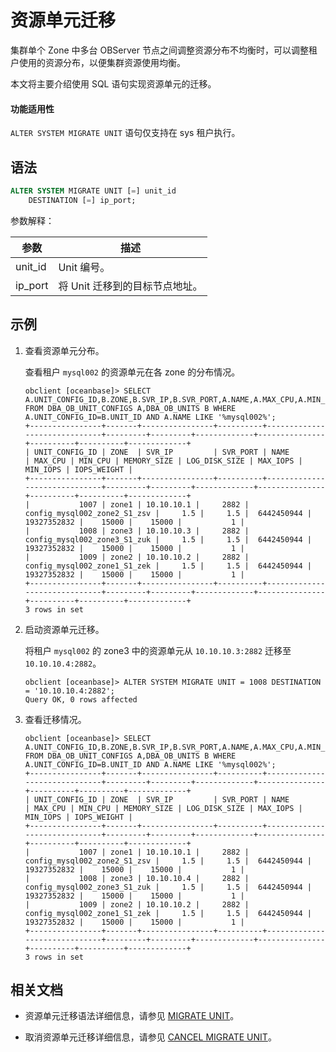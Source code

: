# 资源单元迁移

集群单个 Zone 中多台 OBServer 节点之间调整资源分布不均衡时，可以调整租户使用的资源分布，以便集群资源使用均衡。

本文将主要介绍使用 SQL 语句实现资源单元的迁移。

  <main id="notice" >
    <h4>功能适用性</h4>
    <p><code>ALTER SYSTEM MIGRATE UNIT</code> 语句仅支持在 sys 租户执行。</p>
  </main>

## 语法

```sql
ALTER SYSTEM MIGRATE UNIT [=] unit_id 
    DESTINATION [=] ip_port;
```

参数解释：

|   参数   |               描述                |
| ------- | -------------------------------- |
| unit_id | Unit 编号。                       |
| ip_port | 将 Unit 迁移到的目标节点地址。 |

## 示例

1. 查看资源单元分布。

    查看租户 `mysql002` 的资源单元在各 zone 的分布情况。

    ```shell
    obclient [oceanbase]> SELECT A.UNIT_CONFIG_ID,B.ZONE,B.SVR_IP,B.SVR_PORT,A.NAME,A.MAX_CPU,A.MIN_CPU,A.MEMORY_SIZE,A.LOG_DISK_SIZE,A.MAX_IOPS,A.MIN_IOPS,A.IOPS_WEIGHT FROM DBA_OB_UNIT_CONFIGS A,DBA_OB_UNITS B WHERE A.UNIT_CONFIG_ID=B.UNIT_ID AND A.NAME LIKE '%mysql002%';
    +----------------+-------+----------------+----------+------------------------------+---------+---------+-------------+---------------+----------+----------+-------------+
    | UNIT_CONFIG_ID | ZONE  | SVR_IP         | SVR_PORT | NAME                         | MAX_CPU | MIN_CPU | MEMORY_SIZE | LOG_DISK_SIZE | MAX_IOPS | MIN_IOPS | IOPS_WEIGHT |
    +----------------+-------+----------------+----------+------------------------------+---------+---------+-------------+---------------+----------+----------+-------------+
    |           1007 | zone1 | 10.10.10.1 |     2882 | config_mysql002_zone2_S1_zsv |     1.5 |     1.5 |  6442450944 |   19327352832 |    15000 |    15000 |           1 |
    |           1008 | zone3 | 10.10.10.3 |     2882 | config_mysql002_zone3_S1_zuk |     1.5 |     1.5 |  6442450944 |   19327352832 |    15000 |    15000 |           1 |
    |           1009 | zone2 | 10.10.10.2 |     2882 | config_mysql002_zone1_S1_zek |     1.5 |     1.5 |  6442450944 |   19327352832 |    15000 |    15000 |           1 |
    +----------------+-------+----------------+----------+------------------------------+---------+---------+-------------+---------------+----------+----------+-------------+
    3 rows in set
    ```

2. 启动资源单元迁移。

    将租户 `mysql002` 的 zone3 中的资源单元从 `10.10.10.3:2882` 迁移至 `10.10.10.4:2882`。

    ```shell
    obclient [oceanbase]> ALTER SYSTEM MIGRATE UNIT = 1008 DESTINATION = '10.10.10.4:2882';
    Query OK, 0 rows affected
    ```

3. 查看迁移情况。

    ```shell
    obclient [oceanbase]> SELECT A.UNIT_CONFIG_ID,B.ZONE,B.SVR_IP,B.SVR_PORT,A.NAME,A.MAX_CPU,A.MIN_CPU,A.MEMORY_SIZE,A.LOG_DISK_SIZE,A.MAX_IOPS,A.MIN_IOPS,A.IOPS_WEIGHT FROM DBA_OB_UNIT_CONFIGS A,DBA_OB_UNITS B WHERE A.UNIT_CONFIG_ID=B.UNIT_ID AND A.NAME LIKE '%mysql002%';
    +----------------+-------+----------------+----------+------------------------------+---------+---------+-------------+---------------+----------+----------+-------------+
    | UNIT_CONFIG_ID | ZONE  | SVR_IP         | SVR_PORT | NAME                         | MAX_CPU | MIN_CPU | MEMORY_SIZE | LOG_DISK_SIZE | MAX_IOPS | MIN_IOPS | IOPS_WEIGHT |
    +----------------+-------+----------------+----------+------------------------------+---------+---------+-------------+---------------+----------+----------+-------------+
    |           1007 | zone1 | 10.10.10.1 |     2882 | config_mysql002_zone2_S1_zsv |     1.5 |     1.5 |  6442450944 |   19327352832 |    15000 |    15000 |           1 |
    |           1008 | zone3 | 10.10.10.4 |     2882 | config_mysql002_zone3_S1_zuk |     1.5 |     1.5 |  6442450944 |   19327352832 |    15000 |    15000 |           1 |
    |           1009 | zone2 | 10.10.10.2 |     2882 | config_mysql002_zone1_S1_zek |     1.5 |     1.5 |  6442450944 |   19327352832 |    15000 |    15000 |           1 |
    +----------------+-------+----------------+----------+------------------------------+---------+---------+-------------+---------------+----------+----------+-------------+
    3 rows in set
    ```

## 相关文档

* 资源单元迁移语法详细信息，请参见 [MIGRATE UNIT](../../700.reference/400.development-reference/100.sql-syntax/100.system-tenants/200.alter-system/1400.migrate-unit.md)。

* 取消资源单元迁移详细信息，请参见 [CANCEL MIGRATE UNIT](../../700.reference/400.development-reference/100.sql-syntax/100.system-tenants/200.alter-system/400.cancel-migrate-unit.md)。
